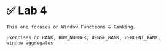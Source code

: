 # ✅ Lab 4 

	This one focuses on Window Functions & Ranking.

	Exercises on RANK, ROW_NUMBER, DENSE_RANK, PERCENT_RANK, 
	window aggregates